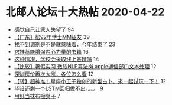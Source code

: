 # 北邮人论坛十大热帖 2020-04-22

- [感觉自己让家人失望了](https://bbs.byr.cn/article/Feeling/3143632) 94
- [【广东】帮92年博士MM征友](https://bbs.byr.cn/article/Friends/1958274) 39
- [找不到调剂是不是就意味着，今年结束了](https://bbs.byr.cn/article/AimGraduate/1185728) 23
- [求推荐能增强内心力量的书籍](https://bbs.byr.cn/article/Reading/54136) 16
- [这种情况，学校会采取线上答辩吗](https://bbs.byr.cn/article/Paper/39920) 14
- [【比较】暑假实习 微软NLP算法岗 apple通信部门文本处理](https://bbs.byr.cn/article/Job/2085639) 12
- [深圳房价再次大涨，各位怎么看](https://bbs.byr.cn/article/BYRatSZ/8898) 12
- [【转】超神准！星座小王子独创的新型占卜、來一起試玩一下！](https://bbs.byr.cn/article/Constellations/326533) 12
- [毕设还剩一个LSTM回归做不出。。。。](https://bbs.byr.cn/article/Python/25052) 9
- [用纸当抹布擦桌子](https://bbs.byr.cn/article/Talking/6192842) 7


